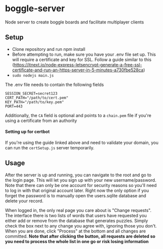 # boggle-server
Node server to create boggle boards and facilitate multiplayer clients

## Setup ##
* Clone repository and run npm install
* Before attempting to run, make sure you have your .env file set up. This will require a certificate and key for SSL. Follow a guide similar to this (https://itnext.io/node-express-letsencrypt-generate-a-free-ssl-certificate-and-run-an-https-server-in-5-minutes-a730fbe528ca)
* ` sudo nodejs main.js `

The .env file needs to contain the following fields
```env
SESSION_SECRET=secret123
CERT_PATH="/path/to/cert.pem"
KEY_PATH="/path/to/key.pem"
PORT=443
```

Additionally, the ` CA ` field is optional and points to a ` chain.pem ` file if you're using a certificate from an authority

#### Setting up for certbot ####
If you're using the guide linked above and need to validate your domain, you can run the ` certSetup.js ` server temporarily.

## Usage ##
After the server is up and running, you can navigate to the root and go to the login page. This will let you sign up with your new username/password.
Note that there can only be one account for security reasons so you'll need to log in with that original account later. Right now the only option if you forget the password is to manually open the users.sqlite database and delete your record.


When logged in, the only real page you care about is "Change requests". The interface there is two lists of words that users have requested you either add or remove from the database that generates puzzles. Simply check the box next to any change you agree with, ignoring those you don't. When you are done, click "Process" at the bottom and all changes are committed. **Note that after clicking the button, all requests are deleted so you need to process the whole list in one go or risk losing information**
